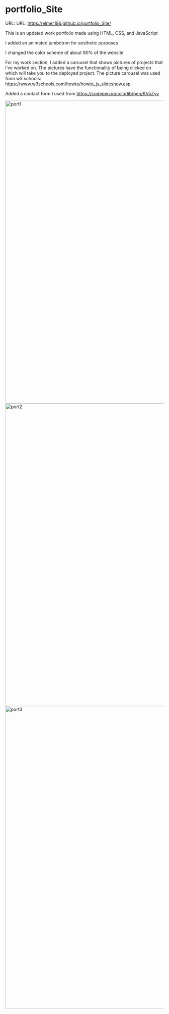 # portfolio_Site

URL: URL: https://elmer196.github.io/portfolio_Site/

This is an updated work portfolio  made using HTML, CSS, and JavaScript

I added an animated jumbotron for aesthetic purposes

I changed the color scheme of about 90% of the website

For my work section, I added a carousel that shows pictures of projects that i've worked on. The pictures have the functionality of being clicked on which will take you to the deployed project. The picture carousel was used from w3 schools: https://www.w3schools.com/howto/howto_js_slideshow.asp.

Added a contact form I used from https://codepen.io/colorlib/pen/KVoZyv

<img width="960" alt="port1" src="https://user-images.githubusercontent.com/70598209/101432798-24b29080-38cf-11eb-986c-8da4cf120b69.PNG">
<img width="960" alt="port2" src="https://user-images.githubusercontent.com/70598209/101432813-2b410800-38cf-11eb-9834-9538bb37414e.PNG">
<img width="960" alt="port3" src="https://user-images.githubusercontent.com/70598209/101432815-2c723500-38cf-11eb-8998-233887aae9ec.PNG">


